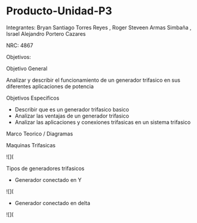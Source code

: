 # Producto-Unidad-P3
Integrantes: Bryan Santiago Torres Reyes , Roger Steveen Armas Simbaña , Israel Alejandro Portero Cazares

NRC: 4867

Objetivos:

Objetivo  General

Analizar y describir el funcionamiento  de un generador trifasico en sus diferentes aplicaciones  de potencia

Objetivos Especificos 

*  Describir que es un generador trifasico  basico
*  Analizar las ventajas de un generador trifasico
*  Analizar las aplicaciones y conexiones trifasicas en un sistema trifasico

Marco Teorico / Diagramas

Maquinas Trifasicas

![](


Tipos de generadores trifasicos

*  Generador conectado en Y

![](


* Generador conectado en delta

![](
